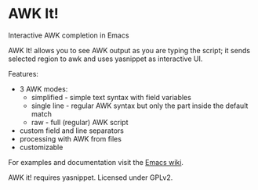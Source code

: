 # AWK It!
Interactive AWK completion in Emacs

AWK It! allows you to see AWK output as you are typing the script; it sends selected region to awk and uses yasnippet as interactive UI.

Features:
  - 3 AWK modes:
    - simplified - simple text syntax with field variables
    - single line - regular AWK syntax but only the part inside the default match
    - raw - full (regular) AWK script
  - custom field and line separators
  - processing with AWK from files
  - customizable

For examples and documentation visit the [Emacs wiki](https://www.emacswiki.org/emacs/AWK_It).

AWK it! requires yasnippet. Licensed under GPLv2.
